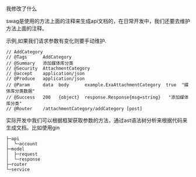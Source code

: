 

我修改了什么

swag是使用的方法上面的注释来生成api文档的，在日常开发中，我们还要去维护方法上面的注释。

示例,如果我们请求参数有变化则要手动维护.

```
// AddCategory
// @Tags      AddCategory
// @Summary   添加媒体库分类
// @Security  AttachmentCategory
// @accept    application/json
// @Produce   application/json
// @Param     data  body      example.ExaAttachmentCategory  true  "媒体库分类数据"
// @Success   200   {object}  response.Response{msg=string}   "添加媒体库分类"
// @Router    /attachmentCategory/addCategory [post]
```



实际开发中我们可以根据框架获取参数的方法，通过ast语法树分析来根据代码来生成文档。比如使用gin





```
├─api
│  └─account
├─model
│  ├─request
│  └─response
├─router
└─service

```


